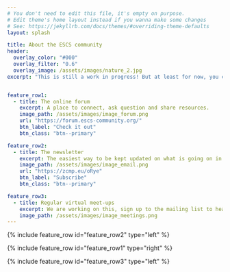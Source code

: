 ```yaml
---
# You don't need to edit this file, it's empty on purpose.
# Edit theme's home layout instead if you wanna make some changes
# See: https://jekyllrb.com/docs/themes/#overriding-theme-defaults
layout: splash

title: About the ESCS community
header:
  overlay_color: "#000"
  overlay_filter: "0.6"
  overlay_image: /assets/images/nature_2.jpg
excerpt: "This is still a work in progress! But at least for now, you can find below links to the main resources so far for the ESCS Community."


feature_row1:
  - title: The online forum
    excerpt: A place to connect, ask question and share resources.
    image_path: /assets/images/image_forum.png
    url: "https://forum.escs-community.org/"
    btn_label: "Check it out"
    btn_class: "btn--primary"

feature_row2:
  - title: The newsletter
    excerpt: The easiest way to be kept updated on what is going on in the ESCS community.
    image_path: /assets/images/image_email.png
    url: "https://zcmp.eu/oRye"
    btn_label: "Subscribe"
    btn_class: "btn--primary"

feature_row3:
  - title: Regular virtual meet-ups
    excerpt: We are working on this, sign up to the mailing list to hear about our progress!  
    image_path: /assets/images/image_meetings.png
---
```


{% include feature_row id="feature_row2" type="left" %}

{% include feature_row id="feature_row1" type="right" %}

{% include feature_row id="feature_row3" type="left" %}
